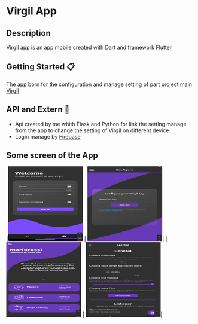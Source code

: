 # Virgil App

## Description
Virgil app is an app mobile created with [Dart](https://dart.dev/) and framework [Flutter](https://flutter.dev/)

## Getting Started 📋
The app born for the configuration and manage setting of part project main [Virgil](https://github.com/Retr0100/ProjectVirgil) 

## API and Extern 💸
- Api created by me whith Flask and Python for link the setting manage from the app to change the setting of Virgil on different device
- Login manage by [Firebase](https://firebase.google.com/products/)

## Some screen of the App


|<img src="/asset/Screen1.png" alt="Markdownify" width ="200px" height = "200px"  > | <img src="/asset/screen3.png" alt="Markdownify" width ="200px" height = "200px" >|
|<img src="/asset/screen2.png" alt="Markdownify" width ="200px" height = "200px" > | <img src="/asset/screen4.png" alt="Markdownify" width ="200px" height = "200px" >|



